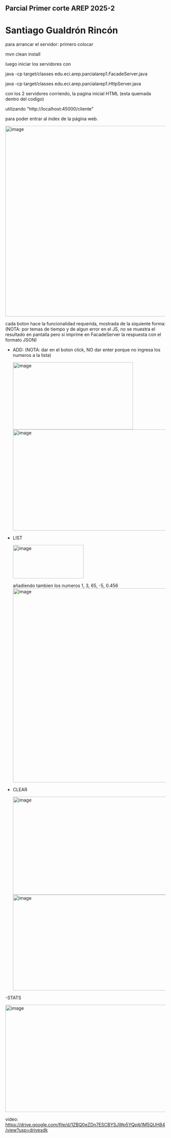 ## Parcial Primer corte AREP 2025-2
# Santiago Gualdrón Rincón
para arrancar el servidor:
primero colocar 

mvn clean install

luego iniciar los servidores con 

java -cp target/classes edu.eci.arep.parcialarep1.FacadeServer.java

java -cp target/classes edu.eci.arep.parcialarep1.HttpServer.java

con los 2 servidores corriendo, la pagina inicial HTML (esta quemada dentro del codigo)

utilizando "http://localhost:45000/cliente"

para poder entrar al index de la página web.

<img width="819" height="599" alt="image" src="https://github.com/user-attachments/assets/246b0bc1-b755-4de3-b46a-2361bea21b63" />

cada boton hace la funcionalidad requerida, mostrada de la siquiente forma:
(NOTA: por temas de tiempo y de algun error en el JS, no se muestra el resultado en pantalla pero si imprime en FacadeServer la respuesta con el formato JSON)

- ADD: (NOTA: dar en el boton click, NO dar enter porque no ingresa los numeros a la lista)
  
  <img width="377" height="211" alt="image" src="https://github.com/user-attachments/assets/e5cb5cc9-f310-4e57-acef-036fcd5d26e8" />
  <img width="941" height="318" alt="image" src="https://github.com/user-attachments/assets/74b6bd76-caba-492e-a783-bf12d077a540" />


- LIST

  <img width="222" height="105" alt="image" src="https://github.com/user-attachments/assets/bf7754d4-cd09-4a08-abc5-30cb7d98623d" />

  añadiendo tambien los numeros 1, 3, 65, -5, 0.456
  <img width="1008" height="610" alt="image" src="https://github.com/user-attachments/assets/70fae5fe-4916-45ad-b1dd-1b3030011243" />
  
- CLEAR

  <img width="958" height="308" alt="image" src="https://github.com/user-attachments/assets/b181ffcc-7743-4065-b272-e2779f4f24e9" />
  <img width="1011" height="301" alt="image" src="https://github.com/user-attachments/assets/7e3cf556-1138-4c23-aa57-1e830f5f6978" />


-STATS

  <img width="1131" height="337" alt="image" src="https://github.com/user-attachments/assets/2dbabaa3-d63c-4cc8-97ce-56ab8420595f" />

video:
https://drive.google.com/file/d/1ZBQ0eZDn7ESCBYSJWp5YQpjb1M5QUH84/view?usp=drivesdk

